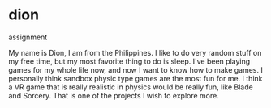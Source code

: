 # dion
assignment

My name is Dion, I am from the Philippines. I like to do very random stuff on my free time, but my most favorite thing to do is sleep. I've been playing games for my whole life now, and now I want to know how to make games. I personally think sandbox physic type games are the most fun for me. I think a VR game that is really realistic in physics would be really fun, like Blade and Sorcery. That is one of the projects I wish to explore more.
